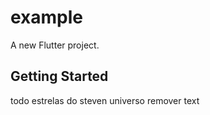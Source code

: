 # example

A new Flutter project.

## Getting Started


todo
estrelas do steven universo
remover text